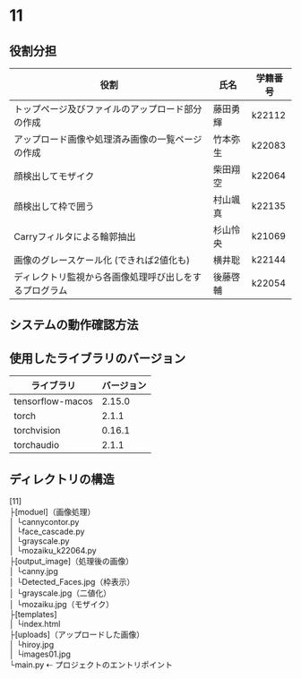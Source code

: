 # 11

## 役割分担
| 役割     | 氏名      | 学籍番号     |
| -------------- | -------------- | ----------- |
|トップページ及びファイルのアップロード部分の作成 |藤田勇輝 |k22112 | 
|アップロード画像や処理済み画像の一覧ページの作成 |竹本弥生 |k22083 |
|顔検出してモザイク |柴田翔空 |k22064 |
|顔検出して枠で囲う |村山颯真 |k22135 |
|Carryフィルタによる輪郭抽出 |杉山怜央 |k21069 |
|画像のグレースケール化 (できれば2値化も) |横井聡 |k22144 |
|ディレクトリ監視から各画像処理呼び出しをするプログラム |後藤啓輔 |k22054 |

## システムの動作確認方法

## 使用したライブラリのバージョン
| ライブラリ     | バージョン      |
| -------------- | -------------- |
| tensorflow-macos | 2.15.0 |
| torch | 2.1.1 |
| torchvision | 0.16.1 |
| torchaudio | 2.1.1 |


## ディレクトリの構造
[11]
<br>
  ├[moduel]（画像処理）
<br>
  │  └cannycontor.py
<br>
  │  └face_cascade.py
<br>
  │  └grayscale.py
<br>
  │  └mozaiku_k22064.py
<br>
  ├[output_image]（処理後の画像）
<br>
  │  └canny.jpg
<br>
  │  └Detected_Faces.jpg（枠表示）
<br>
  │  └grayscale.jpg（二値化）
<br>
  │  └mozaiku.jpg（モザイク）
<br>
  ├[templates]
<br>
  │  └index.html
<br>
  ├[uploads]（アップロードした画像）
<br>
  │  └hiroy.jpg
<br>
  │  └images01.jpg
<br>
  └main.py ⇠ プロジェクトのエントリポイント